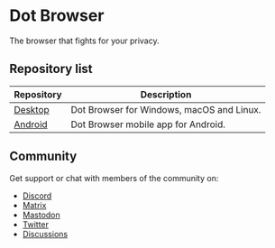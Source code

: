 # Dot Browser

The browser that fights for your privacy.

## Repository list

Repository                                                   | Description
-----------                                                  | ------------
[Desktop](../../../../../../dothq/browser-desktop)                 | Dot Browser for Windows, macOS and Linux.
[Android](../../../../../../dothq/browser-android)                 | Dot Browser mobile app for Android.

## Community

Get support or chat with members of the community on:

-   [Discord](https://discord.gg/WRDEK2D)
-   [Matrix](https://matrix.to/#/#dothq:matrix.org)
-   [Mastodon](https://mastodon.social/@dothq)
-   [Twitter](https://twitter.com/DotBrowser)
-   [Discussions](https://github.com/dothq/browser/discussions)
